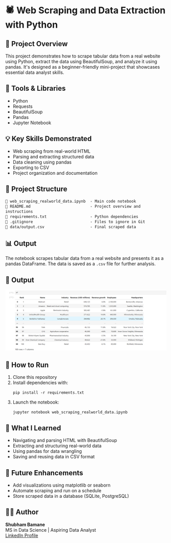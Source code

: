 # 🕷️ Web Scraping and Data Extraction with Python

## 📌 Project Overview
This project demonstrates how to scrape tabular data from a real website using Python, extract the data using BeautifulSoup, and analyze it using pandas. It's designed as a beginner-friendly mini-project that showcases essential data analyst skills.

## 🔧 Tools & Libraries
- Python
- Requests
- BeautifulSoup
- Pandas
- Jupyter Notebook

## 💡 Key Skills Demonstrated
- Web scraping from real-world HTML
- Parsing and extracting structured data
- Data cleaning using pandas
- Exporting to CSV
- Project organization and documentation

## 📂 Project Structure
```
📓 web_scraping_realworld_data.ipynb  - Main code notebook
📄 README.md                          - Project overview and instructions
📄 requirements.txt                   - Python dependencies
📄 .gitignore                         - Files to ignore in Git
📁 data/output.csv                    - Final scraped data
```

## 📊 Output
The notebook scrapes tabular data from a real website and presents it as a pandas DataFrame. The data is saved as a `.csv` file for further analysis.

## 📸 Output

![Sample Output](images/output.png)


## 🚀 How to Run
1. Clone this repository
2. Install dependencies with:
   ```
   pip install -r requirements.txt
   ```
3. Launch the notebook:
   ```
   jupyter notebook web_scraping_realworld_data.ipynb
   ```

## 🧠 What I Learned
- Navigating and parsing HTML with BeautifulSoup
- Extracting and structuring real-world data
- Using pandas for data wrangling
- Saving and reusing data in CSV format

## 🔮 Future Enhancements
- Add visualizations using matplotlib or seaborn
- Automate scraping and run on a schedule
- Store scraped data in a database (SQLite, PostgreSQL)

## 🧑‍💼 Author
**Shubham Bamane**  
MS in Data Science | Aspiring Data Analyst  
[LinkedIn Profile](www.linkedin.com/in/shubhambamane)
